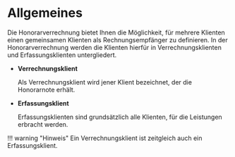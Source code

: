 # Allgemeines

Die Honorarverrechnung bietet Ihnen die Möglichkeit, für mehrere Klienten
einen gemeinsamen Klienten als Rechnungsempfänger zu definieren. In der
Honorarverrechnung werden die Klienten hierfür in Verrechnungsklienten
und Erfassungsklienten untergliedert.

-   **Verrechnungsklient**

    Als Verrechnungsklient wird jener Klient bezeichnet, der die
    Honorarnote erhält.

-   **Erfassungsklient**

    Erfassungsklienten sind grundsätzlich alle Klienten, für die
    Leistungen erbracht werden.

!!! warning "Hinweis"
    Ein Verrechnungsklient ist zeitgleich auch ein Erfassungsklient.


